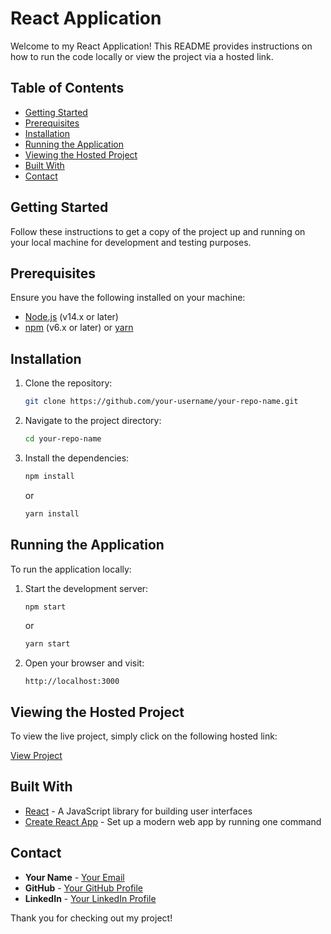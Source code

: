 # React Application

Welcome to my React Application! This README provides instructions on how to run the code locally or view the project via a hosted link.

## Table of Contents
- [Getting Started](#getting-started)
- [Prerequisites](#prerequisites)
- [Installation](#installation)
- [Running the Application](#running-the-application)
- [Viewing the Hosted Project](#viewing-the-hosted-project)
- [Built With](#built-with)
- [Contact](#contact)

## Getting Started

Follow these instructions to get a copy of the project up and running on your local machine for development and testing purposes.

## Prerequisites

Ensure you have the following installed on your machine:
- [Node.js](https://nodejs.org/) (v14.x or later)
- [npm](https://www.npmjs.com/) (v6.x or later) or [yarn](https://yarnpkg.com/)

## Installation

1. Clone the repository:
    ```bash
    git clone https://github.com/your-username/your-repo-name.git
    ```
2. Navigate to the project directory:
    ```bash
    cd your-repo-name
    ```
3. Install the dependencies:
    ```bash
    npm install
    ```
    or
    ```bash
    yarn install
    ```

## Running the Application

To run the application locally:

1. Start the development server:
    ```bash
    npm start
    ```
    or
    ```bash
    yarn start
    ```

2. Open your browser and visit:
    ```
    http://localhost:3000
    ```

## Viewing the Hosted Project

To view the live project, simply click on the following hosted link:

[View Project](https://atomweather.netlify.app/)

## Built With

- [React](https://reactjs.org/) - A JavaScript library for building user interfaces
- [Create React App](https://create-react-app.dev/) - Set up a modern web app by running one command


## Contact

- **Your Name** - [Your Email](mailto:your-email@example.com)
- **GitHub** - [Your GitHub Profile](https://github.com/your-username)
- **LinkedIn** - [Your LinkedIn Profile](https://linkedin.com/in/your-profile)

Thank you for checking out my project!
